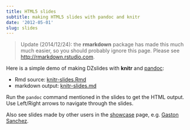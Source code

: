 ```yaml
---
title: HTML5 slides
subtitle: making HTML5 slides with pandoc and knitr
date: '2012-05-01'
slug: slides
---
```


> Update (2014/12/24): the **rmarkdown** package has made this much much easier,
so you should probably ignore this page. Please see
<http://rmarkdown.rstudio.com>.

Here is a simple demo of making DZslides with **knitr** and [pandoc](http://johnmacfarlane.net/pandoc/):

- Rmd source: [knitr-slides.Rmd](https://github.com/yihui/knitr-examples/blob/master/009-slides.Rmd)
- markdown output: [knitr-slides.md](https://github.com/yihui/knitr-examples/blob/master/009-slides.md)

Run the `pandoc` command mentioned in the slides to get the HTML output. Use
Left/Right arrows to navigate through the slides.

Also see slides made by other users in the [showcase](../showcase/) page, e.g. [Gaston Sanchez](http://gastonsanchez.wordpress.com/2012/11/19/creating-html5-slides-with-rstudio-knitr-and-pandoc/).
